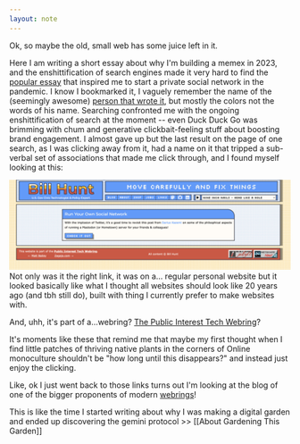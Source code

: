 ```yaml
---
layout: note
---
```



Ok, so maybe the old, small web has some juice left in it.

Here I am writing a short essay about why I'm building a memex in 2023, and the enshittification of search engines made it very hard to find the [popular essay](https://runyourown.social/) that inspired me to start a private social network in the pandemic. I know I bookmarked it, I vaguely remember the name of the (seemingly awesome) [person that wrote it](https://friend.camp/@darius), but mostly the colors not the words of his name. Searching confronted me with the ongoing enshittification of search at the moment -- even Duck Duck Go was brimming with chum and generative clickbait-feeling stuff about boosting brand engagement. I almost gave up but the last result on the page of one search, as I was clicking away from it, had a name on it that tripped a sub-verbal set of associations that made me click through, and I found myself looking at this:

![Screenshot of Bill Hunt's blog](/assets/notes/bill-hunt-blog.png)
Not only was it the right link, it was on a... regular personal website but it looked basically like what I thought all websites should look like 20 years ago (and tbh still do), built with thing I currently prefer to make websites with.

And, uhh, it's part of a...webring? [The Public Interest Tech Webring](https://pitwebring.billhunt.dev/)?

It's moments like these that remind me that maybe my first thought when I find little patches of thriving native plants in the corners of Online monoculture shouldn't be "how long until this disappears?" and instead just enjoy the clicking.

Like, ok I just went back to those links turns out I'm looking at the blog of one of the bigger proponents of modern [webrings](https://billhunt.dev/blog/2022/12/30/bringing-webrings-back/)!

This is like the time I started writing about why I was making a digital garden and ended up discovering the gemini protocol >> [[About Gardening This Garden]]

